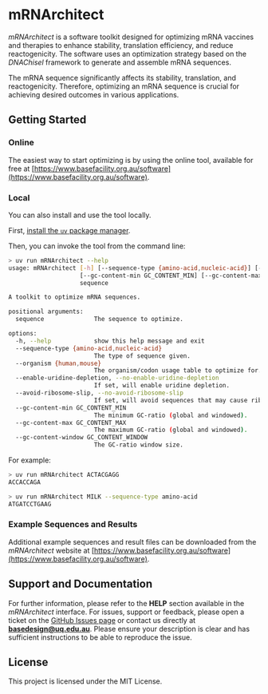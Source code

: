 # mRNArchitect

*mRNArchitect* is a software toolkit designed for optimizing mRNA vaccines and therapies to enhance stability, translation efficiency, and reduce reactogenicity. The software uses an optimization strategy based on the *DNAChisel* framework to generate and assemble mRNA sequences.

The mRNA sequence significantly affects its stability, translation, and reactogenicity. Therefore, optimizing an mRNA sequence is crucial for achieving desired outcomes in various applications. 

## Getting Started

### Online

The easiest way to start optimizing is by using the online tool, available for free at [https://www.basefacility.org.au/software](https://www.basefacility.org.au/software).

### Local

You can also install and use the tool locally.

First, [install the `uv` package manager](https://docs.astral.sh/uv/getting-started/installation/).

Then, you can invoke the tool from the command line:

```bash
> uv run mRNArchitect --help
usage: mRNArchitect [-h] [--sequence-type {amino-acid,nucleic-acid}] [--organism {human,mouse}] [--enable-uridine-depletion | --no-enable-uridine-depletion] [--avoid-ribosome-slip | --no-avoid-ribosome-slip]
                    [--gc-content-min GC_CONTENT_MIN] [--gc-content-max GC_CONTENT_MAX] [--gc-content-window GC_CONTENT_WINDOW]
                    sequence

A toolkit to optimize mRNA sequences.

positional arguments:
  sequence              The sequence to optimize.

options:
  -h, --help            show this help message and exit
  --sequence-type {amino-acid,nucleic-acid}
                        The type of sequence given.
  --organism {human,mouse}
                        The organism/codon usage table to optimize for.
  --enable-uridine-depletion, --no-enable-uridine-depletion
                        If set, will enable uridine depletion.
  --avoid-ribosome-slip, --no-avoid-ribosome-slip
                        If set, will avoid sequences that may cause ribosome slippage.
  --gc-content-min GC_CONTENT_MIN
                        The minimum GC-ratio (global and windowed).
  --gc-content-max GC_CONTENT_MAX
                        The maximum GC-ratio (global and windowed).
  --gc-content-window GC_CONTENT_WINDOW
                        The GC-ratio window size.
```

For example:

```bash
> uv run mRNArchitect ACTACGAGG
ACCACCAGA

> uv run mRNArchitect MILK --sequence-type amino-acid
ATGATCCTGAAG
```

### Example Sequences and Results

Additional example sequences and result files can be downloaded from the *mRNArchitect* website at [https://www.basefacility.org.au/software](https://www.basefacility.org.au/software).

## Support and Documentation

For further information, please refer to the **HELP** section available in the *mRNArchitect* interface. For issues, support or feedback, please open a ticket on the [GitHub Issues page](https://github.com/BaseUQ/mRNArchitect/issues) or contact us directly at **basedesign@uq.edu.au**. Please ensure your description is clear and has sufficient instructions to be able to reproduce the issue.

## License

This project is licensed under the MIT License.
